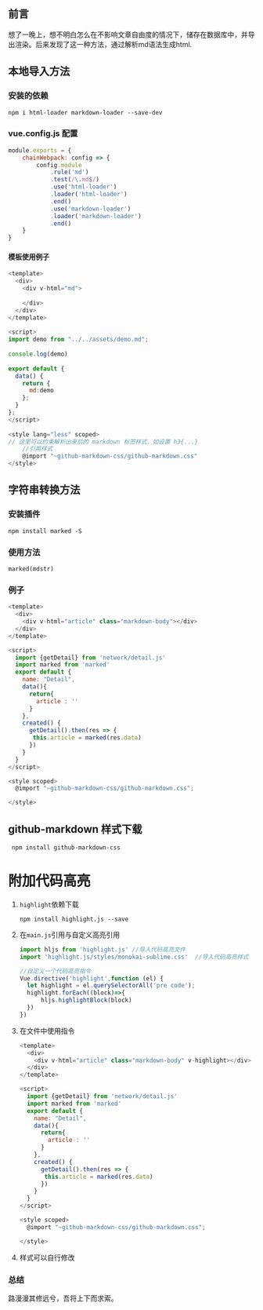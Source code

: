 ## 前言

想了一晚上，想不明白怎么在不影响文章自由度的情况下，储存在数据库中，并导出渲染。后来发现了这一种方法，通过解析md语法生成html.







## 本地导入方法

### 安装的依赖

`npm i html-loader markdown-loader --save-dev`







### vue.config.js 配置

```javascript
module.exports = {
    chainWebpack: config => {
        config.module
            .rule('md')
            .test(/\.md$/)
            .use('html-loader')
            .loader('html-loader')
            .end()
            .use('markdown-loader')
            .loader('markdown-loader')
            .end()
    }
}
```









#### 模板使用例子

```javascript
<template>
  <div>
    <div v-html="md">
             
    </div>
  </div>
</template>
 
<script>
import demo from "../../assets/demo.md";
 
console.log(demo)
 
export default {
  data() {
    return {
      md:demo
    };
  }
};
</script>
 
<style lang="less" scoped>
// 这里可以约束解析出来后的 markdown 标签样式，如设置 h3{...}
    //引用样式
    @import "~github-markdown-css/github-markdown.css"
</style>
```



## 字符串转换方法

### 安装插件

`npm install marked -S`



### 使用方法

`marked(mdstr)`



### 例子

```javascript
<template>
  <div>
    <div v-html="article" class="markdown-body"></div>
  </div>
</template>

<script>
  import {getDetail} from 'network/detail.js'
  import marked from 'marked'
  export default {
    name: "Detail",
    data(){
      return{
        article : ''
      }
    },
    created() {
      getDetail().then(res => {
       this.article = marked(res.data)
      })
    }
  }
</script>

<style scoped>
  @import "~github-markdown-css/github-markdown.css";

</style>
```



## github-markdown 样式下载

` npm install github-markdown-css`



# 附加代码高亮

1. `highlight`依赖下载

    `npm install highlight.js --save`

2. 在`main.js`引用与自定义高亮引用

   ```javascript
   import hljs from 'highlight.js' //导入代码高亮文件
   import 'highlight.js/styles/monokai-sublime.css'  //导入代码高亮样式
   
   //自定义一个代码高亮指令
   Vue.directive('highlight',function (el) {
     let highlight = el.querySelectorAll('pre code');
     highlight.forEach((block)=>{
         hljs.highlightBlock(block)
     })
   })
   ```

   

3. 在文件中使用指令

   ```javascript
   <template>
     <div>
       <div v-html="article" class="markdown-body" v-highlight></div>
     </div>
   </template>
   
   <script>
     import {getDetail} from 'network/detail.js'
     import marked from 'marked'
     export default {
       name: "Detail",
       data(){
         return{
           article : ''
         }
       },
       created() {
         getDetail().then(res => {
          this.article = marked(res.data)
         })
       }
     }
   </script>
   
   <style scoped>
     @import "~github-markdown-css/github-markdown.css";
   
   </style>
   ```

   

4. 样式可以自行修改

### 总结

路漫漫其修远兮，吾将上下而求索。